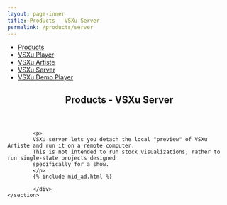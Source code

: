 ```yaml
---
layout: page-inner
title: Products - VSXu Server
permalink: /products/server
---
```

<div id="main" class="alt">
    <section id="one">
        <div class="inner">
            <ul class="actions horizontal">
                <li><a href="/products" class="button">Products</a></li>
                <li><a href="/products/player" class="button">VSXu Player</a></li>
                <li><a href="/products/artiste" class="button">VSXu Artiste</a></li>
                <li><a href="/products/server" class="button special">VSXu Server</a></li>
                <li><a href="/products/demo-player" class="button">VSXu Demo Player</a></li>
            </ul>
            <header class="major">
                <h1>Products - VSXu Server</h1>
            </header>
            
            <p>
            VSXu server lets you detach the local "preview" of VSXu Artiste and run it on a remote computer. 
            This is not intended to run stock visualizations, rather to run single-state projects designed 
            specifically for a show.
            </p>
            {% include mid_ad.html %}

            </div>
    </section>
</div>
